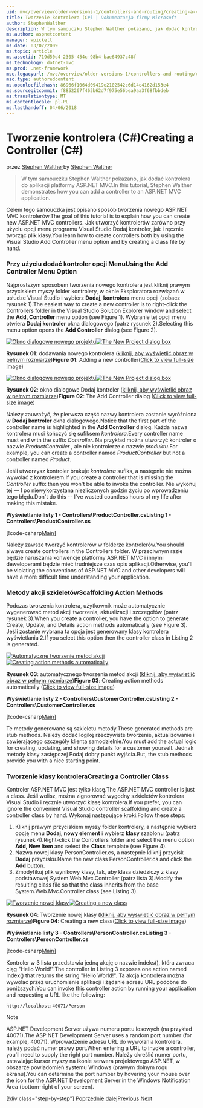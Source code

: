 ```yaml
---
uid: mvc/overview/older-versions-1/controllers-and-routing/creating-a-controller-cs
title: Tworzenie kontrolera (C#) | Dokumentacja firmy Microsoft
author: StephenWalther
description: W tym samouczku Stephen Walther pokazano, jak dodać kontrolera do aplikacji platformy ASP.NET MVC.
ms.author: aspnetcontent
manager: wpickett
ms.date: 03/02/2009
ms.topic: article
ms.assetid: 719d50d4-2305-454c-98b4-bae64937c48f
ms.technology: dotnet-mvc
ms.prod: .net-framework
msc.legacyurl: /mvc/overview/older-versions-1/controllers-and-routing/creating-a-controller-cs
msc.type: authoredcontent
ms.openlocfilehash: 86966f1064d09419e2102542c6d14c4162d153e4
ms.sourcegitcommit: f8852267f463b62d7f975e56bea9aa3f68fbbdeb
ms.translationtype: MT
ms.contentlocale: pl-PL
ms.lasthandoff: 04/06/2018
---
```

<a name="creating-a-controller-c"></a><span data-ttu-id="4b0fe-103">Tworzenie kontrolera (C#)</span><span class="sxs-lookup"><span data-stu-id="4b0fe-103">Creating a Controller (C#)</span></span>
====================
<span data-ttu-id="4b0fe-104">przez [Stephen Walther](https://github.com/StephenWalther)</span><span class="sxs-lookup"><span data-stu-id="4b0fe-104">by [Stephen Walther](https://github.com/StephenWalther)</span></span>

> <span data-ttu-id="4b0fe-105">W tym samouczku Stephen Walther pokazano, jak dodać kontrolera do aplikacji platformy ASP.NET MVC.</span><span class="sxs-lookup"><span data-stu-id="4b0fe-105">In this tutorial, Stephen Walther demonstrates how you can add a controller to an ASP.NET MVC application.</span></span>


<span data-ttu-id="4b0fe-106">Celem tego samouczka jest opisano sposób tworzenia nowego ASP.NET MVC kontrolerów.</span><span class="sxs-lookup"><span data-stu-id="4b0fe-106">The goal of this tutorial is to explain how you can create new ASP.NET MVC controllers.</span></span> <span data-ttu-id="4b0fe-107">Jak utworzyć kontrolerów zarówno przy użyciu opcji menu programu Visual Studio Dodaj kontroler, jak i ręcznie tworząc plik klasy.</span><span class="sxs-lookup"><span data-stu-id="4b0fe-107">You learn how to create controllers both by using the Visual Studio Add Controller menu option and by creating a class file by hand.</span></span>

### <a name="using-the-add-controller-menu-option"></a><span data-ttu-id="4b0fe-108">Przy użyciu dodać kontroler opcji Menu</span><span class="sxs-lookup"><span data-stu-id="4b0fe-108">Using the Add Controller Menu Option</span></span>

<span data-ttu-id="4b0fe-109">Najprostszym sposobem tworzenia nowego kontrolera jest kliknij prawym przyciskiem myszy folder kontrolery, w oknie Eksploratora rozwiązań w usłudze Visual Studio i wybierz **Dodaj, kontrolera** menu opcji (zobacz rysunek 1).</span><span class="sxs-lookup"><span data-stu-id="4b0fe-109">The easiest way to create a new controller is to right-click the Controllers folder in the Visual Studio Solution Explorer window and select the **Add, Controller** menu option (see Figure 1).</span></span> <span data-ttu-id="4b0fe-110">Wybranie tej opcji menu otwiera **Dodaj kontroler** okna dialogowego (patrz rysunek 2).</span><span class="sxs-lookup"><span data-stu-id="4b0fe-110">Selecting this menu option opens the **Add Controller** dialog (see Figure 2).</span></span>


<span data-ttu-id="4b0fe-111">[![Okno dialogowe nowego projektu](creating-a-controller-cs/_static/image1.jpg)](creating-a-controller-cs/_static/image1.png)</span><span class="sxs-lookup"><span data-stu-id="4b0fe-111">[![The New Project dialog box](creating-a-controller-cs/_static/image1.jpg)](creating-a-controller-cs/_static/image1.png)</span></span>

<span data-ttu-id="4b0fe-112">**Rysunek 01**: dodawania nowego kontrolera ([kliknij, aby wyświetlić obraz w pełnym rozmiarze](creating-a-controller-cs/_static/image2.png))</span><span class="sxs-lookup"><span data-stu-id="4b0fe-112">**Figure 01**: Adding a new controller([Click to view full-size image](creating-a-controller-cs/_static/image2.png))</span></span>


<span data-ttu-id="4b0fe-113">[![Okno dialogowe nowego projektu](creating-a-controller-cs/_static/image2.jpg)](creating-a-controller-cs/_static/image3.png)</span><span class="sxs-lookup"><span data-stu-id="4b0fe-113">[![The New Project dialog box](creating-a-controller-cs/_static/image2.jpg)](creating-a-controller-cs/_static/image3.png)</span></span>

<span data-ttu-id="4b0fe-114">**Rysunek 02**: okno dialogowe Dodaj kontroler ([kliknij, aby wyświetlić obraz w pełnym rozmiarze](creating-a-controller-cs/_static/image4.png))</span><span class="sxs-lookup"><span data-stu-id="4b0fe-114">**Figure 02**: The Add Controller dialog ([Click to view full-size image](creating-a-controller-cs/_static/image4.png))</span></span>


<span data-ttu-id="4b0fe-115">Należy zauważyć, że pierwsza część nazwy kontrolera zostanie wyróżniona w **Dodaj kontroler** okna dialogowego.</span><span class="sxs-lookup"><span data-stu-id="4b0fe-115">Notice that the first part of the controller name is highlighted in the **Add Controller** dialog.</span></span> <span data-ttu-id="4b0fe-116">Każda nazwa kontrolera musi kończyć się sufiksem *kontrolera*.</span><span class="sxs-lookup"><span data-stu-id="4b0fe-116">Every controller name must end with the suffix *Controller*.</span></span> <span data-ttu-id="4b0fe-117">Na przykład można utworzyć kontroler o nazwie *ProductController* , ale nie kontrolerze o nazwie *produktu*.</span><span class="sxs-lookup"><span data-stu-id="4b0fe-117">For example, you can create a controller named *ProductController* but not a controller named *Product*.</span></span>


<span data-ttu-id="4b0fe-118">Jeśli utworzysz kontroler brakuje *kontrolera* sufiks, a następnie nie można wywołać z kontrolerem.</span><span class="sxs-lookup"><span data-stu-id="4b0fe-118">If you create a controller that is missing the *Controller* suffix then you won't be able to invoke the controller.</span></span> <span data-ttu-id="4b0fe-119">Nie wykonuj tej — I po niewykorzystana niezliczonych godzin życiu po wprowadzeniu tego błędu.</span><span class="sxs-lookup"><span data-stu-id="4b0fe-119">Don't do this -- I've wasted countless hours of my life after making this mistake.</span></span>


<span data-ttu-id="4b0fe-120">**Wyświetlanie listy 1 - Controllers\ProductController.cs**</span><span class="sxs-lookup"><span data-stu-id="4b0fe-120">**Listing 1 - Controllers\ProductController.cs**</span></span>

[!code-csharp[Main](creating-a-controller-cs/samples/sample1.cs)]

<span data-ttu-id="4b0fe-121">Należy zawsze tworzyć kontrolerów w folderze kontrolerów.</span><span class="sxs-lookup"><span data-stu-id="4b0fe-121">You should always create controllers in the Controllers folder.</span></span> <span data-ttu-id="4b0fe-122">W przeciwnym razie będzie naruszania konwencje platformy ASP.NET MVC i innymi deweloperami będzie mieć trudniejsze czas opis aplikacji.</span><span class="sxs-lookup"><span data-stu-id="4b0fe-122">Otherwise, you'll be violating the conventions of ASP.NET MVC and other developers will have a more difficult time understanding your application.</span></span>

### <a name="scaffolding-action-methods"></a><span data-ttu-id="4b0fe-123">Metody akcji szkieletów</span><span class="sxs-lookup"><span data-stu-id="4b0fe-123">Scaffolding Action Methods</span></span>

<span data-ttu-id="4b0fe-124">Podczas tworzenia kontrolera, użytkownik może automatycznie wygenerować metod akcji tworzenia, aktualizacji i szczegółów (patrz rysunek 3).</span><span class="sxs-lookup"><span data-stu-id="4b0fe-124">When you create a controller, you have the option to generate Create, Update, and Details action methods automatically (see Figure 3).</span></span> <span data-ttu-id="4b0fe-125">Jeśli zostanie wybrana ta opcja jest generowany klasy kontrolera wyświetlania 2.</span><span class="sxs-lookup"><span data-stu-id="4b0fe-125">If you select this option then the controller class in Listing 2 is generated.</span></span>


<span data-ttu-id="4b0fe-126">[![Automatyczne tworzenie metod akcji](creating-a-controller-cs/_static/image3.jpg)](creating-a-controller-cs/_static/image5.png)</span><span class="sxs-lookup"><span data-stu-id="4b0fe-126">[![Creating action methods automatically](creating-a-controller-cs/_static/image3.jpg)](creating-a-controller-cs/_static/image5.png)</span></span>

<span data-ttu-id="4b0fe-127">**Rysunek 03**: automatycznego tworzenia metod akcji ([kliknij, aby wyświetlić obraz w pełnym rozmiarze](creating-a-controller-cs/_static/image6.png))</span><span class="sxs-lookup"><span data-stu-id="4b0fe-127">**Figure 03**: Creating action methods automatically ([Click to view full-size image](creating-a-controller-cs/_static/image6.png))</span></span>


<span data-ttu-id="4b0fe-128">**Wyświetlanie listy 2 - Controllers\CustomerController.cs**</span><span class="sxs-lookup"><span data-stu-id="4b0fe-128">**Listing 2 - Controllers\CustomerController.cs**</span></span>

[!code-csharp[Main](creating-a-controller-cs/samples/sample2.cs)]

<span data-ttu-id="4b0fe-129">Te metody generowane są szkieletu metody.</span><span class="sxs-lookup"><span data-stu-id="4b0fe-129">These generated methods are stub methods.</span></span> <span data-ttu-id="4b0fe-130">Należy dodać logikę rzeczywiste tworzenie, aktualizowanie i zawierającego szczegóły klienta samodzielnie.</span><span class="sxs-lookup"><span data-stu-id="4b0fe-130">You must add the actual logic for creating, updating, and showing details for a customer yourself.</span></span> <span data-ttu-id="4b0fe-131">Jednak metody klasy zastępczej Podaj dobry punkt wyjścia.</span><span class="sxs-lookup"><span data-stu-id="4b0fe-131">But, the stub methods provide you with a nice starting point.</span></span>

### <a name="creating-a-controller-class"></a><span data-ttu-id="4b0fe-132">Tworzenie klasy kontrolera</span><span class="sxs-lookup"><span data-stu-id="4b0fe-132">Creating a Controller Class</span></span>

<span data-ttu-id="4b0fe-133">Kontroler ASP.NET MVC jest tylko klasę.</span><span class="sxs-lookup"><span data-stu-id="4b0fe-133">The ASP.NET MVC controller is just a class.</span></span> <span data-ttu-id="4b0fe-134">Jeśli wolisz, można zignorować wygodny szkieletów kontrolera Visual Studio i ręcznie utworzyć klasę kontrolera.</span><span class="sxs-lookup"><span data-stu-id="4b0fe-134">If you prefer, you can ignore the convenient Visual Studio controller scaffolding and create a controller class by hand.</span></span> <span data-ttu-id="4b0fe-135">Wykonaj następujące kroki:</span><span class="sxs-lookup"><span data-stu-id="4b0fe-135">Follow these steps:</span></span>

1. <span data-ttu-id="4b0fe-136">Kliknij prawym przyciskiem myszy folder kontrolery, a następnie wybierz opcję menu **Dodaj, nowy element** i wybierz **klasy** szablonu (patrz rysunek 4).</span><span class="sxs-lookup"><span data-stu-id="4b0fe-136">Right-click the Controllers folder and select the menu option **Add, New Item** and select the **Class** template (see Figure 4).</span></span>
2. <span data-ttu-id="4b0fe-137">Nazwa nowej klasy PersonController.cs, a następnie kliknij przycisk **Dodaj** przycisku.</span><span class="sxs-lookup"><span data-stu-id="4b0fe-137">Name the new class PersonController.cs and click the **Add** button.</span></span>
3. <span data-ttu-id="4b0fe-138">Zmodyfikuj plik wynikowy klasy, tak, aby klasa dziedziczy z klasy podstawowej System.Web.Mvc.Controller (patrz lista 3).</span><span class="sxs-lookup"><span data-stu-id="4b0fe-138">Modify the resulting class file so that the class inherits from the base System.Web.Mvc.Controller class (see Listing 3).</span></span>


<span data-ttu-id="4b0fe-139">[![Tworzenie nowej klasy](creating-a-controller-cs/_static/image4.jpg)](creating-a-controller-cs/_static/image7.png)</span><span class="sxs-lookup"><span data-stu-id="4b0fe-139">[![Creating a new class](creating-a-controller-cs/_static/image4.jpg)](creating-a-controller-cs/_static/image7.png)</span></span>

<span data-ttu-id="4b0fe-140">**Rysunek 04**: Tworzenie nowej klasy ([kliknij, aby wyświetlić obraz w pełnym rozmiarze](creating-a-controller-cs/_static/image8.png))</span><span class="sxs-lookup"><span data-stu-id="4b0fe-140">**Figure 04**: Creating a new class([Click to view full-size image](creating-a-controller-cs/_static/image8.png))</span></span>


<span data-ttu-id="4b0fe-141">**Wyświetlanie listy 3 - Controllers\PersonController.cs**</span><span class="sxs-lookup"><span data-stu-id="4b0fe-141">**Listing 3 - Controllers\PersonController.cs**</span></span>

[!code-csharp[Main](creating-a-controller-cs/samples/sample3.cs)]

<span data-ttu-id="4b0fe-142">Kontroler w 3 lista przedstawia jedną akcję o nazwie indeks(), która zwraca ciąg "Hello World!".</span><span class="sxs-lookup"><span data-stu-id="4b0fe-142">The controller in Listing 3 exposes one action named Index() that returns the string "Hello World!".</span></span> <span data-ttu-id="4b0fe-143">Ta akcja kontrolera można wywołać przez uruchomienie aplikacji i żądanie adresu URL podobne do poniższych:</span><span class="sxs-lookup"><span data-stu-id="4b0fe-143">You can invoke this controller action by running your application and requesting a URL like the following:</span></span>

`http://localhost:40071/Person`

> [!NOTE]
> 
> <span data-ttu-id="4b0fe-144">ASP.NET Development Server używa numeru portu losowych (na przykład 40071).</span><span class="sxs-lookup"><span data-stu-id="4b0fe-144">The ASP.NET Development Server uses a random port number (for example, 40071).</span></span> <span data-ttu-id="4b0fe-145">Wprowadzenie adresu URL do wywołania kontrolera, należy podać numer prawy port.</span><span class="sxs-lookup"><span data-stu-id="4b0fe-145">When entering a URL to invoke a controller, you'll need to supply the right port number.</span></span> <span data-ttu-id="4b0fe-146">Należy określić numer portu, ustawiając kursor myszy na ikonie serwera projektowego ASP.NET, w obszarze powiadomień systemu Windows (prawym dolnym rogu ekranu).</span><span class="sxs-lookup"><span data-stu-id="4b0fe-146">You can determine the port number by hovering your mouse over the icon for the ASP.NET Development Server in the Windows Notification Area (bottom-right of your screen).</span></span>
> 
> [!div class="step-by-step"]
> <span data-ttu-id="4b0fe-147">[Poprzednie](adding-dynamic-content-to-a-cached-page-cs.md)
> [dalej](creating-an-action-cs.md)</span><span class="sxs-lookup"><span data-stu-id="4b0fe-147">[Previous](adding-dynamic-content-to-a-cached-page-cs.md)
[Next](creating-an-action-cs.md)</span></span>
